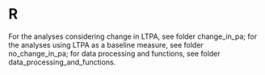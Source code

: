 # R

For the analyses considering change in LTPA, see folder change_in_pa; for the analyses using LTPA as a baseline measure, see folder no_change_in_pa; for data processing and functions, see folder data_processing_and_functions.
